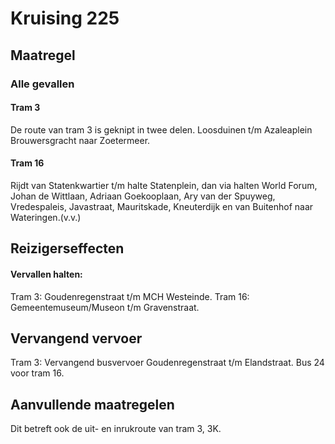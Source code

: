 # Kruising 225
## Maatregel
### Alle gevallen

#### Tram 3
De route van tram 3 is geknipt in twee delen.
Loosduinen t/m Azaleaplein
Brouwersgracht naar Zoetermeer.

#### Tram 16
Rijdt van Statenkwartier t/m halte Statenplein, dan via halten World Forum, Johan de Wittlaan, Adriaan Goekooplaan, Ary van der Spuyweg, Vredespaleis, Javastraat, Mauritskade, Kneuterdijk en van Buitenhof naar Wateringen.(v.v.)

## Reizigerseffecten

#### Vervallen halten:
Tram 3: Goudenregenstraat t/m MCH Westeinde.
Tram 16: Gemeentemuseum/Museon t/m Gravenstraat.

## Vervangend vervoer
Tram 3: Vervangend busvervoer Goudenregenstraat t/m Elandstraat.
Bus 24 voor tram 16.

## Aanvullende maatregelen
Dit betreft ook de uit- en inrukroute van tram 3, 3K.

